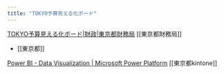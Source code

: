 ```yaml
---
title: "TOKYO予算見える化ボード"
---
```


[TOKYO予算見える化ボード|財政|東京都財務局](https://www.zaimu.metro.tokyo.lg.jp/zaisei/zaisei/dashboard/redirect01r6)
[[東京都財務局]]
- [[東京都]]

[Power BI - Data Visualization | Microsoft Power Platform](https://www.microsoft.com/en-us/power-platform/products/power-bi)
[[東京都kintone]]
